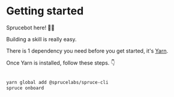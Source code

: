 # Getting started

Sprucebot here! 🌲🤖

Building a skill is really easy.

There is 1 dependency you need before you get started, it's <a href="https://classic.yarnpkg.com/en/docs/install/">Yarn</a>.

Once Yarn is installed, follow these steps. 👇
<br />
<br />

```bash
yarn global add @sprucelabs/spruce-cli
spruce onboard
```
